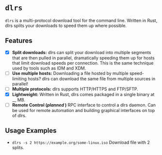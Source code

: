 # `dlrs`

`dlrs` is a multi-protocol download tool for the command line. Written in Rust, dlrs
splits your downloads to speed them up where possible.

## Features

- [x] **Split downloads:** dlrs can split your download into multiple segments that are then pulled in parallel,
      dramatically speeding them up for hosts that limit download speeds per connection. This is the same technique
      used by tools such as IDM and XDM.
- [ ] **Use multiple hosts:** Downloading a file hosted by multiple speed-limiting hosts? dlrs can download the same file
      from multiple sources in parallel!
- [ ] **Multiple protocols:** dlrs supports HTTP/HTTPS and FTP/SFTP.
- [x] **Lightweight:** Written in Rust, dlrs comes packaged in a single binary at \_\_ MB.
- [ ] **Remote Control (_planned_ )** RPC interface to control a dlrs daemon. Can be used for remote automation and building
      graphical interfaces on top of dlrs.

## Usage Examples

- `dlrs -s 2 https://example.org/some-linux.iso` Download file with 2 splits.
  <!-- - `dlrs https://example.org/some-linux.iso https://example.com/some-linux.iso`. Download from 2 sources. -->
